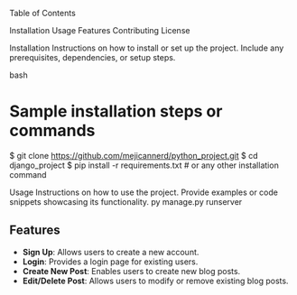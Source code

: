 Table of Contents

Installation
Usage
Features
Contributing
License

Installation
Instructions on how to install or set up the project. Include any prerequisites, dependencies, or setup steps.

bash
# Sample installation steps or commands
$ git clone https://github.com/mejicannerd/python_project.git
$ cd django_project
$ pip install -r requirements.txt # or any other installation command

Usage
Instructions on how to use the project. Provide examples or code snippets showcasing its functionality.
py manage.py runserver

## Features

- **Sign Up**: Allows users to create a new account.
- **Login**: Provides a login page for existing users.
- **Create New Post**: Enables users to create new blog posts.
- **Edit/Delete Post**: Allows users to modify or remove existing blog posts.
